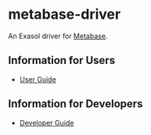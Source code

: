 # metabase-driver

An Exasol driver for [Metabase](https://www.metabase.com).

## Information for Users

* [User Guide](doc/user_guide/user_guide.md)

## Information for Developers

* [Developer Guide](doc/developer_guide/developer_guide.md)
